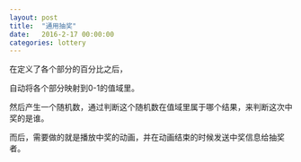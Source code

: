 ```yaml
---
layout: post
title:  "通用抽奖"
date:   2016-2-17 00:00:00
categories: lottery
---
```


在定义了各个部分的百分比之后，

自动将各个部分映射到0-1的值域里。

然后产生一个随机数，通过判断这个随机数在值域里属于哪个结果，来判断这次中奖的是谁。

而后，需要做的就是播放中奖的动画，并在动画结束的时候发送中奖信息给抽奖者。
